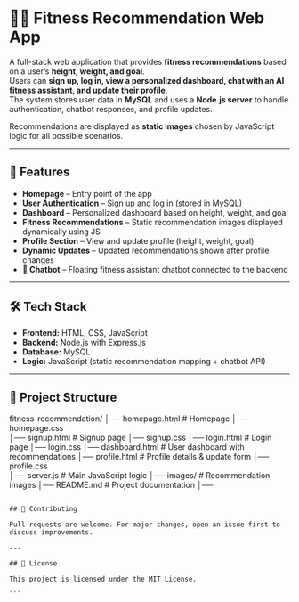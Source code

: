 # 🏋️‍♂️ Fitness Recommendation Web App  

A full-stack web application that provides **fitness recommendations** based on a user’s **height, weight, and goal**.  
Users can **sign up, log in, view a personalized dashboard, chat with an AI fitness assistant, and update their profile**.  
The system stores user data in **MySQL** and uses a **Node.js server** to handle authentication, chatbot responses, and profile updates.  

Recommendations are displayed as **static images** chosen by JavaScript logic for all possible scenarios.  

---

## 🚀 Features  

- **Homepage** – Entry point of the app  
- **User Authentication** – Sign up and log in (stored in MySQL)  
- **Dashboard** – Personalized dashboard based on height, weight, and goal  
- **Fitness Recommendations** – Static recommendation images displayed dynamically using JS  
- **Profile Section** – View and update profile (height, weight, goal)  
- **Dynamic Updates** – Updated recommendations shown after profile changes  
- **💬 Chatbot** – Floating fitness assistant chatbot connected to the backend  

---

## 🛠️ Tech Stack  

- **Frontend:** HTML, CSS, JavaScript  
- **Backend:** Node.js with Express.js  
- **Database:** MySQL  
- **Logic:** JavaScript (static recommendation mapping + chatbot API)  

---

## 📂 Project Structure  



fitness-recommendation/
│── homepage.html     # Homepage
│── homepage.css  
│── signup.html       # Signup page
│── signup.css
│── login.html        # Login page
│── login.css
│── dashboard.html    # User dashboard with recommendations
│── profile.html      # Profile details & update form
│── profile.css         
│── server.js         # Main JavaScript logic
│── images/           # Recommendation images
│── README.md         # Project documentation
│──      

````

## 🤝 Contributing

Pull requests are welcome. For major changes, open an issue first to discuss improvements.

---

## 📜 License

This project is licensed under the MIT License.

```
